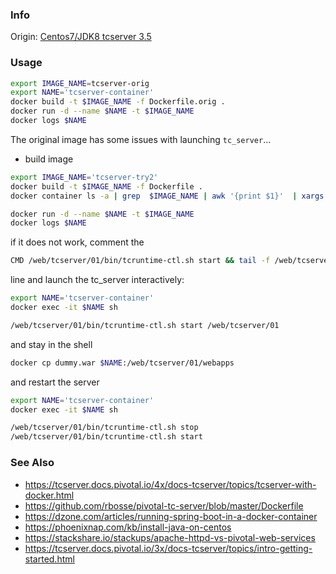 ### Info

Origin: [Centos7/JDK8 tcserver 3.5](https://github.com/rbosse/pivotal-tc-server)
### Usage
```sh
export IMAGE_NAME=tcserver-orig
export NAME='tcserver-container'
docker build -t $IMAGE_NAME -f Dockerfile.orig .
docker run -d --name $NAME -t $IMAGE_NAME
docker logs $NAME
```
The original image has some issues with launching `tc_server`...

* build image
```sh
export IMAGE_NAME='tcserver-try2'
docker build -t $IMAGE_NAME -f Dockerfile .
docker container ls -a | grep  $IMAGE_NAME | awk '{print $1}'  | xargs docker container rm
```
```sh
docker run -d --name $NAME -t $IMAGE_NAME
docker logs $NAME
```
if it does not work, comment the
```sh
CMD /web/tcserver/01/bin/tcruntime-ctl.sh start && tail -f /web/tcserver/01/logs/catalina.out
```
 line and launch the tc_server  interactively:

```sh
export NAME='tcserver-container'
docker exec -it $NAME sh
```
```sh
/web/tcserver/01/bin/tcruntime-ctl.sh start /web/tcserver/01
```
and stay in the shell

```sh
docker cp dummy.war $NAME:/web/tcserver/01/webapps
```
and restart the server
```sh
export NAME='tcserver-container'
docker exec -it $NAME sh
```
```sh
/web/tcserver/01/bin/tcruntime-ctl.sh stop
/web/tcserver/01/bin/tcruntime-ctl.sh start
```

### See Also

  * https://tcserver.docs.pivotal.io/4x/docs-tcserver/topics/tcserver-with-docker.html
  * https://github.com/rbosse/pivotal-tc-server/blob/master/Dockerfile
  * https://dzone.com/articles/running-spring-boot-in-a-docker-container
  * https://phoenixnap.com/kb/install-java-on-centos
  * https://stackshare.io/stackups/apache-httpd-vs-pivotal-web-services
  * https://tcserver.docs.pivotal.io/3x/docs-tcserver/topics/intro-getting-started.html
